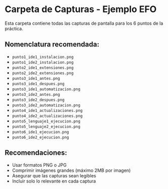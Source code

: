 # Carpeta de Capturas - Ejemplo EFO

Esta carpeta contiene todas las capturas de pantalla para los 6 puntos de la práctica.

## Nomenclatura recomendada:
- `punto1_ide1_instalacion.png`
- `punto1_ide2_instalacion.png`
- `punto2_ide1_extensiones.png`
- `punto2_ide2_extensiones.png`
- `punto3_ide1_antes.png`
- `punto3_ide1_despues.png`
- `punto3_ide1_automatizacion.png`
- `punto3_ide2_antes.png`
- `punto3_ide2_despues.png`
- `punto3_ide2_automatizacion.png`
- `punto4_ide1_actualizaciones.png`
- `punto4_ide2_actualizaciones.png`
- `punto5_lenguaje1_ejecucion.png`
- `punto5_lenguaje2_ejecucion.png`
- `punto6_ide1_ejecucion.png`
- `punto6_ide2_ejecucion.png`

## Recomendaciones:
- Usar formatos PNG o JPG
- Comprimir imágenes grandes (máximo 2MB por imagen)
- Asegurar que las capturas sean legibles
- Incluir solo lo relevante en cada captura
